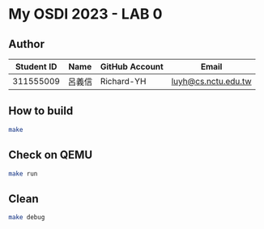 # My OSDI 2023 - LAB 0

## Author
| Student ID | Name | GitHub Account | Email                      |
| -----------| ---- | -------------- | -------------------------- |
| 311555009  | 呂義信|  Richard-YH    | luyh@cs.nctu.edu.tw        |


## How to build
```bash
make
```

## Check on QEMU
```bash
make run
```

## Clean 
```bash
make debug
```
